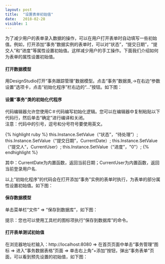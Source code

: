 ```yaml
---
layout: post
title:  "设置表单初始值"
date:   2018-02-28
visible: 1
---
```


为了减少用户的表单录入数据的操作，可以在用户打开表单时自动填写一些初始值。例如，打开添加“事务”数据实例的表单时，可以对“状态”，“提交日期”，“提交人”和“进度”等属性设置初始值。这样减少用户的手工操作。下面我们介绍如何为表单的属性设置初始值。

#### 打开数据模型

用DesignStudio打开“事务跟踪管理”数据模型。点击“事务”数据类,→在右边“参数设置”选项卡，点击“初始化程序”栏右边的“...”按钮。如下图：
<img src="{{'/assets/img/2018-2-28-设置表单初始值1.png' | prepend: site.baseurl }}" alt="">

#### 设置“事务”类的初始化代程序

代码编辑器允许您使用C＃代码编写初始化逻辑。您可以在编辑器中复制粘贴以下代码行，然后单击“确定”进行编译和关闭。<br>
注意：代码中的引号，逗号和分号符号要使用英文。

{% highlight ruby %}
this.Instance.SetValue（“状态”，“待处理”）; 
this.Instance.SetValue（“提交日期”，CurrentDate）;
this.Instance.SetValue（“提交人”，CurrentUser）;
this.Instance.SetValue（“进度”，"0"）;
{% endhighlight %}

其中：CurrentDate为内置函数，返回当前日期；CurrentUser为内置函数，返回当前登录用户名.

以上“初始化程序”的代码会在打开添加“事务”实例的表单时执行，为表单的部分属性设置初始值。如下图：
<img src="{{'/assets/img/2018-2-28-设置表单初始值2.png' | prepend: site.baseurl }}" alt="">

#### 保存数据模型

单击菜单栏“文件” => “保存到数据库”，如下图：
<img src="{{'/assets/img/2018-2-28-设置表单初始值3.png' | prepend: site.baseurl }}" alt="">

提示：您也可以使用工具栏的图标项执行“保存到数据库”的命令。

#### 打开表单测试初始值

在浏览器地址栏输入：http://localhost:8080 => 在首页页面中单击“事务管理”图标 => 进入“事务数据表格”页面 => 单击右上角“+添加”按钮，弹出“事务表单”页面，可以看到预先设置的初始值，如下图：
<img src="{{'/assets/img/2018-2-28-设置表单初始值4.png' | prepend: site.baseurl }}" alt="">




